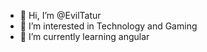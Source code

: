 - 👋 Hi, I’m @EvilTatur
- 👀 I’m interested in Technology and Gaming
- 🌱 I’m currently learning angular

<!---
EvilTatur/EvilTatur is a ✨ special ✨ repository because its `README.md` (this file) appears on your GitHub profile.
You can click the Preview link to take a look at your changes.
--->
